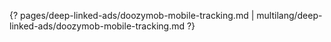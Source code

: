 {? pages/deep-linked-ads/doozymob-mobile-tracking.md | multilang/deep-linked-ads/doozymob-mobile-tracking.md ?}
